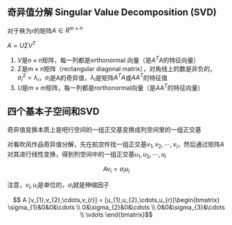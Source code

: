 ## 奇异值分解 Singular Value Decomposition (SVD)

对于秩为$r$的矩阵$A \in R^{m\times n}$

$A = U \Sigma V^T$

1. $V$是$n\times n$矩阵，每一列都是orthonormal 向量（是$A^TA$的特征向量）
2. $\Sigma$是$m\times n$矩阵（rectangular diagonal matrix），对角线上的数是非负的，$\sigma_{i}^2=\lambda_{i}$，$\sigma_{i}$是A的奇异值，$\lambda_{i}$是矩阵$A^TA$或$A A^T$的特征值
3. $U$是$m\times m$矩阵，每一列都是rorthonormal向量（是$AA^T$的特征向量）

## 四个基本子空间和SVD

奇异值变换本质上是吧行空间的一组正交基变换成列空间里的一组正交基

对看吹风作品奇异值分解，先在航空件找一组正交基$v_{1},v_{2},\cdots,v_{i}$，然后通过矩阵$A$对其进行线性变换，得到列空间中的一组正交基$u_{1},u_{2},\cdots,u_{i}$

$$Av_{i} = \sigma_{i}u_{i}$$

注意，$v_{i},u_{i}$是单位的，$\sigma_{i}$就是伸缩因子

$$
A [v_{1},v_{2},\cdots,v_{r}] = [u_{1},u_{2},\cdots,u_{r}]\begin{bmatrix}
\sigma_{1}&0&0&\cdots \\
0&\sigma_{2}&0&\cdots \\
0&0&\sigma_{3}&\cdots \\
\vdots
\end{bmatrix}$$
